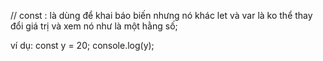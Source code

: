 // const : là dùng để khai báo biến nhưng nó khác let và var là ko thể thay đổi giá trị và xem nó như là một hằng số;

ví dụ:
const y = 20;
console.log(y);
